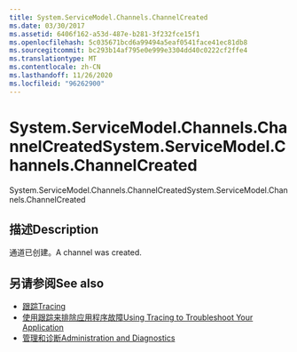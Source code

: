 ```yaml
---
title: System.ServiceModel.Channels.ChannelCreated
ms.date: 03/30/2017
ms.assetid: 6406f162-a53d-487e-b281-3f232fce15f1
ms.openlocfilehash: 5c035671bcd6a99494a5eaf0541face41ec81db8
ms.sourcegitcommit: bc293b14af795e0e999e3304dd40c0222cf2ffe4
ms.translationtype: MT
ms.contentlocale: zh-CN
ms.lasthandoff: 11/26/2020
ms.locfileid: "96262900"
---
```

# <a name="systemservicemodelchannelschannelcreated"></a><span data-ttu-id="75771-102">System.ServiceModel.Channels.ChannelCreated</span><span class="sxs-lookup"><span data-stu-id="75771-102">System.ServiceModel.Channels.ChannelCreated</span></span>

<span data-ttu-id="75771-103">System.ServiceModel.Channels.ChannelCreated</span><span class="sxs-lookup"><span data-stu-id="75771-103">System.ServiceModel.Channels.ChannelCreated</span></span>  
  
## <a name="description"></a><span data-ttu-id="75771-104">描述</span><span class="sxs-lookup"><span data-stu-id="75771-104">Description</span></span>  

 <span data-ttu-id="75771-105">通道已创建。</span><span class="sxs-lookup"><span data-stu-id="75771-105">A channel was created.</span></span>  
  
## <a name="see-also"></a><span data-ttu-id="75771-106">另请参阅</span><span class="sxs-lookup"><span data-stu-id="75771-106">See also</span></span>

- [<span data-ttu-id="75771-107">跟踪</span><span class="sxs-lookup"><span data-stu-id="75771-107">Tracing</span></span>](index.md)
- [<span data-ttu-id="75771-108">使用跟踪来排除应用程序故障</span><span class="sxs-lookup"><span data-stu-id="75771-108">Using Tracing to Troubleshoot Your Application</span></span>](using-tracing-to-troubleshoot-your-application.md)
- [<span data-ttu-id="75771-109">管理和诊断</span><span class="sxs-lookup"><span data-stu-id="75771-109">Administration and Diagnostics</span></span>](../index.md)
